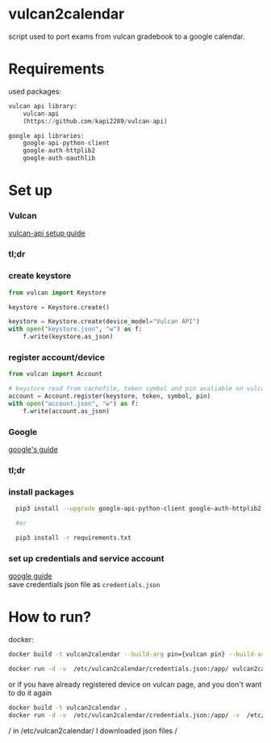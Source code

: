 vulcan2calendar
===============
script used to port exams from vulcan gradebook to a google calendar.
# Requirements
used packages:
```python
vulcan api library:
    vulcan-api
    (https://github.com/kapi2289/vulcan-api)

google api libraries:
    google-api-python-client
    google-auth-httplib2 
    google-auth-oauthlib
```
# Set up
### Vulcan
[vulcan-api setup guide](https://vulcan-api.readthedocs.io/en/latest/getting-started.html)  
### tl;dr
### create keystore
```python
from vulcan import Keystore

keystore = Keystore.create()

keystore = Keystore.create(device_model="Vulcan API")
with open("keystore.json", "w") as f:
    f.write(keystore.as_json)
```

### register account/device
```python
from vulcan import Account

# keystore read from cachefile, token symbol and pin avaliable on vulcan portal
account = Account.register(keystore, token, symbol, pin)
with open("account.json", "w") as f:
    f.write(account.as_json)
```

### Google
[google's guide](https://developers.google.com/calendar/api/quickstart/python)
### tl;dr
### install packages
```bash
  pip3 install --upgrade google-api-python-client google-auth-httplib2 google-auth-oauthlib

  #or

  pip3 install -r requirements.txt
```
### set up credentials and service account
[google guide](https://developers.google.com/workspace/guides/create-credentials)  
save credentials json file as ``credentials.json``


# How to run?
docker:
```bash
docker build -t vulcan2calendar --build-arg pin={vulcan pin} --build-arg token={vulcan token} --build-arg symbol={vulcan symbol}  . 

docker run -d -v  /etc/vulcan2calendar/credentials.json:/app/ vulcan2calendar
```
 or if you have already registered device on vulcan page, and you don't want to do it again
```bash
docker build -t vulcan2calendar . 
docker run -d -v  /etc/vulcan2calendar/credentials.json:/app/ -v  /etc/vulcan2calendar/account.json:/app/ -v  /etc/vulcan2calendar/keystore.json:/app/ vulcan2calendar
```
/ in /etc/vulcan2calendar/ I downloaded json files /

